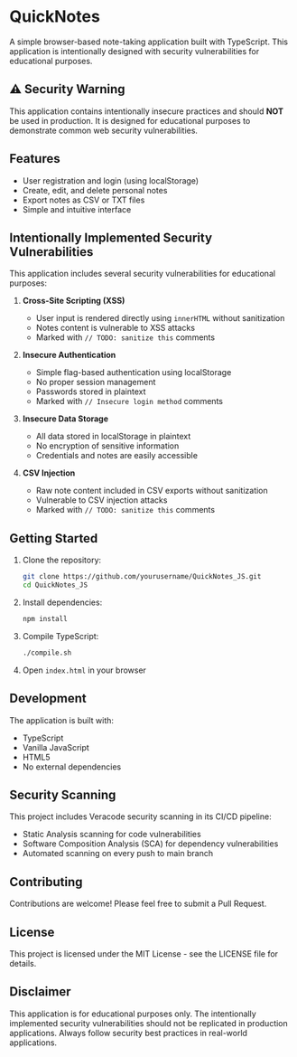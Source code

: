 # QuickNotes

A simple browser-based note-taking application built with TypeScript. This application is intentionally designed with security vulnerabilities for educational purposes.

## ⚠️ Security Warning

This application contains intentionally insecure practices and should **NOT** be used in production. It is designed for educational purposes to demonstrate common web security vulnerabilities.

## Features

- User registration and login (using localStorage)
- Create, edit, and delete personal notes
- Export notes as CSV or TXT files
- Simple and intuitive interface

## Intentionally Implemented Security Vulnerabilities

This application includes several security vulnerabilities for educational purposes:

1. **Cross-Site Scripting (XSS)**
   - User input is rendered directly using `innerHTML` without sanitization
   - Notes content is vulnerable to XSS attacks
   - Marked with `// TODO: sanitize this` comments

2. **Insecure Authentication**
   - Simple flag-based authentication using localStorage
   - No proper session management
   - Passwords stored in plaintext
   - Marked with `// Insecure login method` comments

3. **Insecure Data Storage**
   - All data stored in localStorage in plaintext
   - No encryption of sensitive information
   - Credentials and notes are easily accessible

4. **CSV Injection**
   - Raw note content included in CSV exports without sanitization
   - Vulnerable to CSV injection attacks
   - Marked with `// TODO: sanitize this` comments

## Getting Started

1. Clone the repository:
   ```bash
   git clone https://github.com/yourusername/QuickNotes_JS.git
   cd QuickNotes_JS
   ```

2. Install dependencies:
   ```bash
   npm install
   ```

3. Compile TypeScript:
   ```bash
   ./compile.sh
   ```

4. Open `index.html` in your browser

## Development

The application is built with:
- TypeScript
- Vanilla JavaScript
- HTML5
- No external dependencies

## Security Scanning

This project includes Veracode security scanning in its CI/CD pipeline:

- Static Analysis scanning for code vulnerabilities
- Software Composition Analysis (SCA) for dependency vulnerabilities
- Automated scanning on every push to main branch

## Contributing

Contributions are welcome! Please feel free to submit a Pull Request.

## License

This project is licensed under the MIT License - see the LICENSE file for details.

## Disclaimer

This application is for educational purposes only. The intentionally implemented security vulnerabilities should not be replicated in production applications. Always follow security best practices in real-world applications. 
